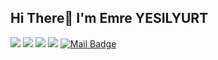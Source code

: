## **Hi There👋 I'm Emre YESILYURT**

[![](https://img.shields.io/badge/-Linkedin-FF281B?style=for-the-badge&logo=linkedin&logoColor=white)](https://www.linkedin.com/in/yesilyurtemre/)
[![](https://img.shields.io/badge/-twitter-FF281B?style=for-the-badge&logo=twitter&logoColor=white)](https://twitter.com/yesilyurttemre)
[![](https://img.shields.io/badge/-Kaggle-EC0D00?style=for-the-badge&logo=kaggle&logoColor=white)](https://www.kaggle.com/yesilyurttemre)
[![](https://img.shields.io/badge/-Medium-BE0A00?style=for-the-badge&logo=medium&logoColor=white)](https://medium.com/@emreyesilyurt)
[![Mail Badge](https://img.shields.io/badge/-GMAIL-900800?style=for-the-badge&logo=gmail&logoColor=white)](mailto:yesilyurttemre@gmail.com)
